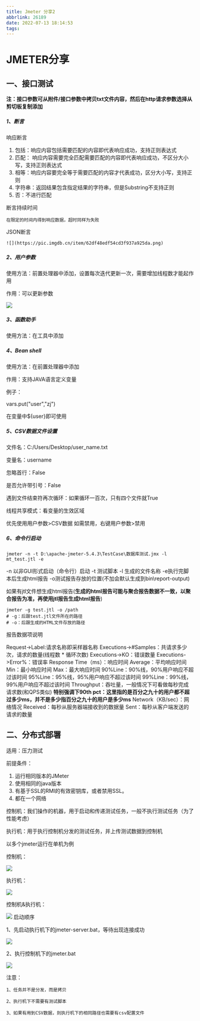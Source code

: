 ```yaml
---
title: Jmeter 分享2
abbrlink: 26189
date: 2022-07-13 18:14:53
tags:
---
```

# JMETER分享

## 一、接口测试

**注：接口参数可从附件/接口参数中拷贝txt文件内容，然后在http请求参数选择从剪切板复制添加**

##### 1、断言

响应断言

1. 包括：响应内容包括需要匹配的内容即代表响应成功，支持正则表达式
2. 匹配： 响应内容需要完全匹配需要匹配的内容即代表响应成功，不区分大小写，支持正则表达式
3. 相等：响应内容要完全等于需要匹配的内容才代表成功，区分大小写，支持正则
4. 字符串：返回结果包含指定结果的字符串，但是Substring不支持正则
5. 否：不进行匹配

断言持续时间

	在限定的时间内得到响应数据，超时同样为失败

JSON断言

	![](https://pic.imgdb.cn/item/62df48edf54cd3f937a925da.png)

##### 2、用户参数

使用方法：前置处理器中添加，设置每次迭代更新一次，需要增加线程数才能起作用

作用：可以更新参数

![](https://pic.imgdb.cn/item/62df4974f54cd3f937ab71f6.png)

##### 3、函数助手

使用方法：在工具中添加

##### 4、Bean shell

使用方法：在前置处理器中添加

作用：支持JAVA语言定义变量

例子：

vars.put("user","zj")

在变量中${user}即可使用

##### 5、CSV数据文件设置

文件名：C:/Users/Desktop/user_name.txt

变量名：username

忽略首行：False

是否允许带引号：False

遇到文件结束符再次循环：如果循环一百次，只有四个文件就True

线程共享模式：看变量的生效区域

优先使用用户参数>CSV数据  如需禁用，右键用户参数>禁用

##### 6、命令行启动

```shell
jmeter -n -t D:\apache-jmeter-5.4.3\TestCase\数据库测试.jmx -l mt_test.jtl -e
```

-n 以非GUI形式启动（命令行）启动 -t 测试脚本 -l 生成的文件名称 -e执行完脚本后生成html报告 -o测试报告存放的位置(不加会默认生成到bin\report-output)

如果有jtl文件想生成html报告(**生成的html报告可能与聚合报告数据不一致，以聚合报告为准，再使用jtl报告生成html报告**)

```shell
jmeter -g test.jtl -o /path
# -g：后跟test.jtl文件所在的路径
# -o：后跟生成的HTML文件存放的路径
```

报告数据项说明

Request->Label:请求名称即采样器名称
Executions->#Samples：共请求多少次，请求的数量(线程数 * 循环次数)
Executions->KO：错误数量
Executions->Error%：错误率
Response Time（ms）：响应时间
	Average：平均响应时间
	Min：最小响应时间
	Max：最大响应时间
	90%Line：90%线，90%用户响应不超过该时间
	95%Line：95%线，95%用户响应不超过该时间
	99%Line：99%线，99%用户响应不超过该时间
	Throughput：吞吐量，一般情况下可看做每秒完成请求数(和QPS类似)
	**特别强调下90th pct：这里指的是百分之九十的用户都不超过多少ms，并不是多少指百分之九十的用户是多少ms**
Network（KB/sec）：网络情况
	Received：每秒从服务器端接收到的数据量
	Sent：每秒从客户端发送的请求的数量

## 二、分布式部署

适用：压力测试

前提条件：

1. 运行相同版本的JMeter
2. 使用相同的java版本
3. 有基于SSL的RMI的有效密钥库，或者禁用SSL。
4. 都在一个网络

控制机：我们操作的机器，用于启动和传递测试任务，一般不执行测试任务（为了性能考虑）

执行机：用于执行控制机分发的测试任务，并上传测试数据到控制机

以多个jmeter运行在单机为例

控制机：

![](https://pic.imgdb.cn/item/62df43eaf54cd3f93793b635.jpg)

执行机：

![](https://pic.imgdb.cn/item/62df441af54cd3f937947ae7.jpg)

控制机&执行机：

![](https://pic.imgdb.cn/item/62df49f1f54cd3f937adabe5.png)
启动顺序

1、先启动执行机下的jmeter-server.bat，等待出现连接成功

![](https://pic.imgdb.cn/item/62df4a12f54cd3f937ae37e6.png)

2、执行控制机下的jmeter.bat

![](https://pic.imgdb.cn/item/62df4a2ff54cd3f937aeae42.png)

注意：

	1、任务并不是分发，而是拷贝

	2、执行机下不需要有测试脚本

	3、如果有用到CSV数据，则执行机下的相同路径也需要有csv配置文件
